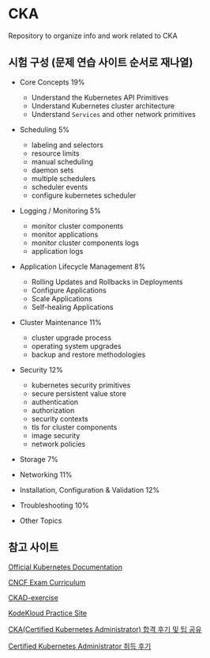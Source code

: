 # CKA
Repository to organize info and work related to CKA

## 시험 구성 (문제 연습 사이트 순서로 재나열)

- Core Concepts 19%
  + Understand the Kubernetes API Primitives
  + Understand Kubernetes cluster architecture
  + Understand `Services` and other network primitives
  
- Scheduling 5%
  + labeling and selectors
  + resource limits
  + manual scheduling
  + daemon sets
  + multiple schedulers
  + scheduler events
  + configure kubernetes scheduler
  
- Logging / Monitoring 5%
  + monitor cluster components
  + monitor applications
  + monitor cluster components logs
  + application logs
  
- Application Lifecycle Management 8%
  + Rolling Updates and Rollbacks in Deployments
  + Configure Applications
  + Scale Applications
  + Self-healing Applications
  
- Cluster Maintenance 11%
  + cluster upgrade process
  + operating system upgrades
  + backup and restore methodologies
  
- Security 12%
  + kubernetes security primitives
  + secure persistent value store
  + authentication
  + authorization
  + security contexts
  + tls for cluster components
  + image security
  + network policies
  
- Storage 7%
- Networking 11%
- Installation, Configuration & Validation 12%
- Troubleshooting 10%
- Other Topics

## 참고 사이트

[Official Kubernetes Documentation](https://kubernetes.io/)

[CNCF Exam Curriculum](https://github.com/cncf/curriculum)

[CKAD-exercise](https://github.com/dgkanatsios/CKAD-exercises)

[KodeKloud Practice Site](https://kodekloud.com/courses/certified-kubernetes-administrator-with-practice-tests/lectures/9816569)

[CKA(Certified Kubernetes Administrator) 합격 후기 및 팁 공유](https://blog.dudaji.com/kubernetes/2019/06/24/cka-acceptance-review-soonbee.html)

[Certified Kubernetes Administrator 취득 후기](https://coffeewhale.com/kubernetes/cka/2019/01/13/cak/)
